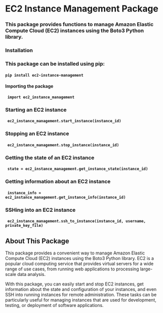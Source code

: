# EC2 Instance Management Package

### This package provides functions to manage Amazon Elastic Compute Cloud (EC2) instances using the Boto3 Python library.

### Installation

### This package can be installed using pip:
#### `pip install ec2-instance-management`

#### Importing the package
#### ` import ec2_instance_management`

### Starting an EC2 instance
#### ` ec2_instance_management.start_instance(instance_id)`

### Stopping an EC2 instance
#### ` ec2_instance_management.stop_instance(instance_id)`

### Getting the state of an EC2 instance
#### ` state = ec2_instance_management.get_instance_state(instance_id)`

### Getting information about an EC2 instance
#### ` instance_info = ec2_instance_management.get_instance_info(instance_id)`

### SSHing into an EC2 instance
#### ` ec2_instance_management.ssh_to_instance(instance_id, username, private_key_file)`




## About This Package
This package provides a convenient way to manage Amazon Elastic Compute Cloud (EC2) instances using the Boto3 Python library. EC2 is a popular cloud computing service that provides virtual servers for a wide range of use cases, from running web applications to processing large-scale data analysis.

With this package, you can easily start and stop EC2 instances, get information about the state and configuration of your instances, and even SSH into running instances for remote administration. These tasks can be particularly useful for managing instances that are used for development, testing, or deployment of software applications.
